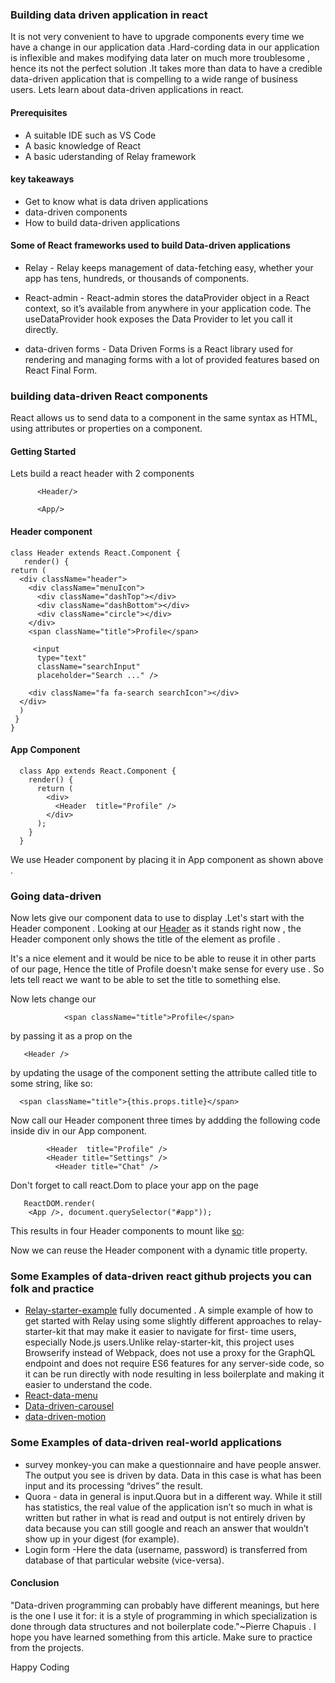 ### Building data driven  application in react

It is not very convenient to have to upgrade components every time we have a change in our application data .Hard-cording data in our application is inflexible and makes modifying data later on much more troublesome , hence its not the perfect solution .It takes more than data to have a credible data-driven application that is compelling to a wide range of business users. Lets learn about data-driven applications in react.

#### Prerequisites
- A suitable IDE such as VS Code
- A basic knowledge of React
- A basic uderstanding of Relay framework

#### key takeaways
- Get to know what is data driven applications
- data-driven components
- How to build data-driven applications


#### Some of React frameworks used to build Data-driven applications
- Relay - Relay keeps management of data-fetching easy, whether your app has tens, hundreds, or thousands of components.

- React-admin - React-admin stores the dataProvider object in a React context, so it’s available from anywhere in your application code. The useDataProvider hook exposes the Data Provider to let you call it directly.

- data-driven forms - Data Driven Forms is a React library used for rendering and managing forms with a lot of provided features based on React Final Form.

### building data-driven React  components

React allows us to send data to a component in the same syntax as HTML, using attributes or properties on a component.

#### Getting Started

Lets build a react header  with 2 components

          <Header/>

          <App/>

#### Header component
    class Header extends React.Component {
       render() {
    return (
      <div className="header">
        <div className="menuIcon">
          <div className="dashTop"></div>
          <div className="dashBottom"></div>
          <div className="circle"></div>
        </div>
        <span className="title">Profile</span>

         <input
          type="text"
          className="searchInput"
          placeholder="Search ..." />

        <div className="fa fa-search searchIcon"></div>
      </div>
      )
     }
    }


#### App Component 
      class App extends React.Component {
        render() {
          return (
            <div>
              <Header  title="Profile" />
            </div>
          );
        }
      }

We use Header component by placing it in App component as shown above .

### Going data-driven

Now lets give our component data to use to display .Let's start with the  Header component . Looking at our [Header](https://codepen.io/1-creator/pen/qBXWVXd) as it stands right now , the Header component only shows the title of the element as profile .

It's a nice element and it would be nice to be able to reuse it in other parts of our page, Hence the title of Profile doesn't make sense for every use . So lets tell react we want to be able to set the title to something else.

Now lets change our                                                 
                
                <span className="title">Profile</span> 
by passing it  as a prop on the

       <Header />
 by updating the usage of the component setting the attribute called title to some string, like so: 

      <span className="title">{this.props.title}</span>

Now call our Header component three times by addding the following code inside div in our App component.

            <Header  title="Profile" />
            <Header title="Settings" />
              <Header title="Chat" />

Don't forget to call react.Dom to place your app on the page

       ReactDOM.render(
        <App />, document.querySelector("#app"));

This results in four Header  components to mount like [so](https://codepen.io/1-creator/full/XWarzzL):

 Now we can reuse the Header component with a dynamic title property.

 ### Some Examples of data-driven react github projects you can folk and practice

 - [Relay-starter-example](https://github.com/1-creator/relay-starter-example) fully documented .
 A simple example of how to get started with Relay using some slightly different approaches to relay-starter-kit that may make it easier to navigate for first-   time users, especially Node.js users.Unlike relay-starter-kit, this project uses Browserify instead of Webpack, does not use a proxy for the GraphQL endpoint and does not require ES6 features for any server-side code, so it can be run directly with node  resulting in less boilerplate and making it easier to understand the code.
 - [React-data-menu](https://github.com/dkozar/react-data-menu)
 - [Data-driven-carousel](https://github.com/JasonShin/React-Carousel-Data-Driven)
 - [data-driven-motion](https://github.com/tkh44/data-driven-motion) 

### Some Examples of data-driven real-world applications
- survey monkey-you can make a questionnaire and have people answer. The output you see is driven by data. Data in this case is what has been input and its processing “drives” the result.
- Quora - data in general is input.Quora but in a different way. While it still has statistics, the real value of the application isn’t so much in what is written but rather in what is read and output is not entirely driven by data because you can still google and reach an answer that wouldn’t show up in your digest (for example).
- Login form -Here the data (username, password) is transferred from database of that particular website (vice-versa).

 #### Conclusion
 "Data-driven programming can probably have different meanings, but here is the one I use it for: it is a style of programming in which specialization is done through data structures and not boilerplate code."~Pierre Chapuis . I hope you have learned something from this article. Make sure to practice from the projects.

 Happy Coding